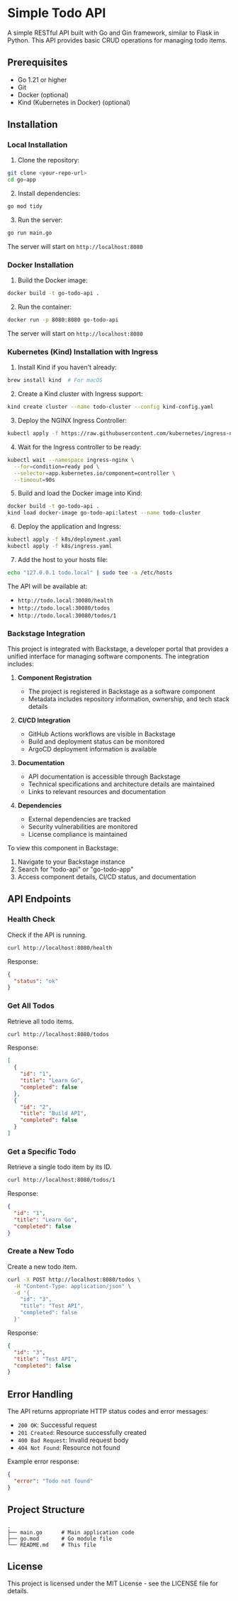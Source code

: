 # Simple Todo API

A simple RESTful API built with Go and Gin framework, similar to Flask in Python. This API provides basic CRUD operations for managing todo items.

## Prerequisites

- Go 1.21 or higher
- Git
- Docker (optional)
- Kind (Kubernetes in Docker) (optional)

## Installation

### Local Installation

1. Clone the repository:
```bash
git clone <your-repo-url>
cd go-app
```

2. Install dependencies:
```bash
go mod tidy
```

3. Run the server:
```bash
go run main.go
```

The server will start on `http://localhost:8080`

### Docker Installation

1. Build the Docker image:
```bash
docker build -t go-todo-api .
```

2. Run the container:
```bash
docker run -p 8080:8080 go-todo-api
```

The server will start on `http://localhost:8080`

### Kubernetes (Kind) Installation with Ingress

1. Install Kind if you haven't already:
```bash
brew install kind  # For macOS
```

2. Create a Kind cluster with Ingress support:
```bash
kind create cluster --name todo-cluster --config kind-config.yaml
```

3. Deploy the NGINX Ingress Controller:
```bash
kubectl apply -f https://raw.githubusercontent.com/kubernetes/ingress-nginx/main/deploy/static/provider/kind/deploy.yaml
```

4. Wait for the Ingress controller to be ready:
```bash
kubectl wait --namespace ingress-nginx \
  --for=condition=ready pod \
  --selector=app.kubernetes.io/component=controller \
  --timeout=90s
```

5. Build and load the Docker image into Kind:
```bash
docker build -t go-todo-api .
kind load docker-image go-todo-api:latest --name todo-cluster
```

6. Deploy the application and Ingress:
```bash
kubectl apply -f k8s/deployment.yaml
kubectl apply -f k8s/ingress.yaml
```

7. Add the host to your hosts file:
```bash
echo "127.0.0.1 todo.local" | sudo tee -a /etc/hosts
```

The API will be available at:
- `http://todo.local:30080/health`
- `http://todo.local:30080/todos`
- `http://todo.local:30080/todos/1`

### Backstage Integration

This project is integrated with Backstage, a developer portal that provides a unified interface for managing software components. The integration includes:

1. **Component Registration**
   - The project is registered in Backstage as a software component
   - Metadata includes repository information, ownership, and tech stack details

2. **CI/CD Integration**
   - GitHub Actions workflows are visible in Backstage
   - Build and deployment status can be monitored
   - ArgoCD deployment information is available

3. **Documentation**
   - API documentation is accessible through Backstage
   - Technical specifications and architecture details are maintained
   - Links to relevant resources and documentation

4. **Dependencies**
   - External dependencies are tracked
   - Security vulnerabilities are monitored
   - License compliance is maintained

To view this component in Backstage:
1. Navigate to your Backstage instance
2. Search for "todo-api" or "go-todo-app"
3. Access component details, CI/CD status, and documentation

## API Endpoints

### Health Check
Check if the API is running.

```bash
curl http://localhost:8080/health
```

Response:
```json
{
  "status": "ok"
}
```

### Get All Todos
Retrieve all todo items.

```bash
curl http://localhost:8080/todos
```

Response:
```json
[
  {
    "id": "1",
    "title": "Learn Go",
    "completed": false
  },
  {
    "id": "2",
    "title": "Build API",
    "completed": false
  }
]
```

### Get a Specific Todo
Retrieve a single todo item by its ID.

```bash
curl http://localhost:8080/todos/1
```

Response:
```json
{
  "id": "1",
  "title": "Learn Go",
  "completed": false
}
```

### Create a New Todo
Create a new todo item.

```bash
curl -X POST http://localhost:8080/todos \
  -H "Content-Type: application/json" \
  -d '{
    "id": "3",
    "title": "Test API",
    "completed": false
  }'
```

Response:
```json
{
  "id": "3",
  "title": "Test API",
  "completed": false
}
```

## Error Handling

The API returns appropriate HTTP status codes and error messages:

- `200 OK`: Successful request
- `201 Created`: Resource successfully created
- `400 Bad Request`: Invalid request body
- `404 Not Found`: Resource not found

Example error response:
```json
{
  "error": "Todo not found"
}
```

## Project Structure

```
.
├── main.go      # Main application code
├── go.mod       # Go module file
└── README.md    # This file
```
## License

This project is licensed under the MIT License - see the LICENSE file for details. 